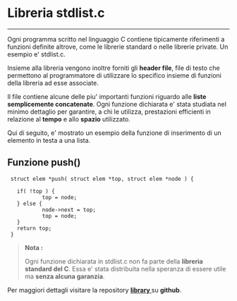 Libreria stdlist.c
===================

----------

Ogni programma scritto nel linguaggio C contiene tipicamente
riferimenti a funzioni definite altrove, come le librerie standard
o nelle librerie private. Un esempio e' stdlist.c.

Insieme alla libreria vengono inoltre forniti gli **header 
file**, file di testo che permettono al programmatore di utilizzare 
lo specifico insieme di funzioni della libreria ad esse associate.

Il file contiene alcune delle piu' importanti funzioni riguardo
alle **liste semplicemente concatenate**. Ogni funzione dichiarata e' 
stata studiata nel minimo dettaglio per garantire, a chi le utilizza, 
prestazioni efficienti in relazione al **tempo** e allo **spazio** utilizzato.

Qui di seguito, e' mostrato un esempio della funzione di inserimento
di un elemento in testa a una lista.


Funzione push()
----------

```
 struct elem *push( struct elem *top, struct elem *node ) {
           
   if( !top ) {
           top = node; 
   } else {
           node->next = top;
           top = node;
   }
   return top;
 }
```


 >**Nota :** 
 >
 >Ogni funzione dichiarata in stdlist.c non fa parte della **libreria standard del C**. Essa e'
 >stata distribuita nella speranza di essere utile ma **senza alcuna garanzia**.



 Per maggiori dettagli visitare la repository **[ library ]( https://github.com/GiandomenicoIameo/library )** su **github**.
